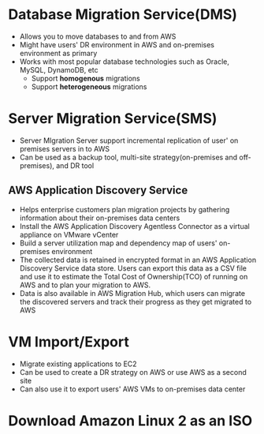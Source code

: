 # Database Migration Service(DMS)
* Allows you to move databases to and from AWS
* Might have users' DR environment in AWS and on-premises environment as primary
* Works with most popular database technologies such as Oracle, MySQL, DynamoDB, etc
  * Support **homogenous** migrations
  * Support **heterogeneous** migrations

# Server Migration Service(SMS)
* Server MIgration Server support incremental replication of user' on premises servers in to AWS
* Can be used as a backup tool, multi-site strategy(on-premises and off-premises), and DR tool

## AWS Application Discovery Service
* Helps enterprise customers plan migration projects by gathering information about their on-premises data centers
* Install the AWS Application Discovery Agentless Connector  as a virtual appliance on VMware vCenter
* Build a server utilization map and dependency map of users' on-premises environment
* The collected data is retained in encrypted format in an AWS Application Discovery Service data store. Users can export this data as a CSV file and use it to estimate the Total Cost of Ownership(TCO) of running on AWS and to plan your migration to AWS.
* Data is also available in AWS Migration Hub, which users can migrate the discovered servers and track their progress as they get migrated to AWS

# VM Import/Export
* Migrate existing applications to EC2
* Can be used to create a DR strategy on AWS or use AWS as a second site
* Can also use it to export users' AWS VMs to on-premises data center

# Download Amazon Linux 2 as an ISO